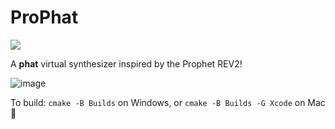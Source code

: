# Pro**Phat**

[![](https://github.com/vberthiaume/ProPhat/actions/workflows/build_and_test.yml/badge.svg)](https://github.com/vberthiaume/ProPhat/actions)

A **phat** virtual synthesizer inspired by the Prophet REV2!

![image](https://github.com/vberthiaume/ProPhat/assets/3721265/09299357-186f-4edf-92af-c5df1645bcc9)

To build: `cmake -B Builds` on Windows, or `cmake -B Builds -G Xcode` on Mac 🚀
